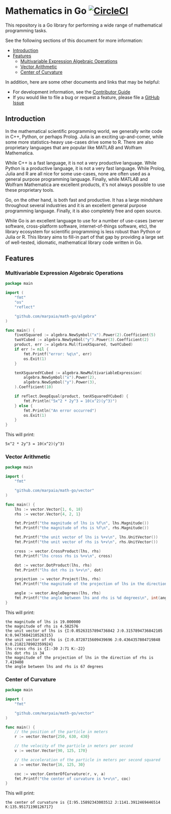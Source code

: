# Mathematics in Go [![CircleCI](https://circleci.com/gh/marpaia/math-go/tree/master.svg?style=svg&circle-token=07906e84b293e18c892eccc2680a545094323dc4)](https://circleci.com/gh/marpaia/math-go/tree/master)

This repository is a Go library for performing a wide range of mathematical programming tasks.

See the following sections of this document for more information:

- [Introduction](#introduction)
- [Features](#features)
  - [Multivariable Expression Algebraic Operations](#multivariable-expression-algebraic-operations)
  - [Vector Arithmetic](#vector-arithmetic)
  - [Center of Curvature](#center-of-curvature)

In addition, here are some other documents and links that may be helpful:

- For development information, see the [Contributor Guide](./CONTRIBUTING.md)
- If you would like to file a bug or request a feature, please file a [GitHub Issue](https://github.com/marpaia/math-go/issues/new)

## Introduction

In the mathematical scientific programming world, we generally write code in C++, Python, or perhaps Prolog. Julia is an exciting up-and-comer, while some more statistics-heavy use-cases drive some to R. There are also proprietary languages that are popular like MATLAB and Wolfram Mathematica.

While C++ is a fast language, it is not a very productive language. While Python is a productive language, it is not a very fast language. While Prolog, Julia and R are all nice for some use-cases, none are often used as a general purpose programming language. Finally, while MATLAB and Wolfram Mathematica are excellent products, it's not always possible to use these proprietary tools.

Go, on the other hand, is both fast and productive. It has a large mindshare throughout several industries and it is an excellent general purpose programming language. Finally, it is also completely free and open source.

While Go is an excellent language to use for a number of use-cases (server software, cross-platform software, internet-of-things software, etc), the library ecosystem for scientific programming is less robust than Python or Julia or R. This library aims to fill-in part of that gap by providing a large set of well-tested, idiomatic, mathematical library code written in Go.

## Features

### Multivariable Expression Algebraic Operations

```go
package main

import (
	"fmt"
	"os"
	"reflect"

	"github.com/marpaia/math-go/algebra"
)

func main() {
	fiveXSquared := algebra.NewSymbol("x").Power(2).Coefficient(5)
	twoYCubed := algebra.NewSymbol("y").Power(3).Coefficient(2)
	product, err := algebra.Mul(fiveXSquared, twoYCubed)
	if err != nil {
		fmt.Printf("error: %q\n", err)
		os.Exit(1)
	}

	tenXSquaredYCubed := algebra.NewMultivariableExpression(
		algebra.NewSymbol("x").Power(2),
		algebra.NewSymbol("y").Power(3),
	).Coefficient(10)

	if reflect.DeepEqual(product, tenXSquaredYCubed) {
		fmt.Println("5x^2 * 2y^3 = 10(x^2)(y^3)")
	} else {
		fmt.Println("An error occurred")
		os.Exit(1)
	}
}
```

This will print:

```
5x^2 * 2y^3 = 10(x^2)(y^3)
```

### Vector Arithmetic

```go
package main

import (
	"fmt"

	"github.com/marpaia/math-go/vector"
)

func main() {
	lhs := vector.Vector{1, 6, 18}
	rhs := vector.Vector{4, 2, 1}

	fmt.Printf("the magnitude of lhs is %f\n", lhs.Magnitude())
	fmt.Printf("the magnitude of rhs is %f\n", rhs.Magnitude())

	fmt.Printf("the unit vector of lhs is %+v\n", lhs.UnitVector())
	fmt.Printf("the unit vector of rhs is %+v\n", rhs.UnitVector())

	cross := vector.CrossProduct(lhs, rhs)
	fmt.Printf("lhs cross rhs is %+v\n", cross)

	dot := vector.DotProduct(lhs, rhs)
	fmt.Printf("lhs dot rhs is %+v\n", dot)

	projection := vector.Project(lhs, rhs)
	fmt.Printf("the magnitude of the projection of lhs in the direction of rhs is %f\n", projection)

	angle := vector.AngleDegrees(lhs, rhs)
	fmt.Printf("the angle between lhs and rhs is %d degrees\n", int(angle))
}
```

This will print:

```
the magnitude of lhs is 19.000000
the magnitude of rhs is 4.582576
the unit vector of lhs is {I:0.05263157894736842 J:0.3157894736842105 K:0.9473684210526315}
the unit vector of rhs is {I:0.8728715609439696 J:0.4364357804719848 K:0.2182178902359924}
lhs cross rhs is {I:-30 J:71 K:-22}
lhs dot rhs is 34
the magnitude of the projection of lhs in the direction of rhs is 7.419408
the angle between lhs and rhs is 67 degrees
```

### Center of Curvature

```go
package main

import (
	"fmt"

	"github.com/marpaia/math-go/vector"
)

func main() {
	// the position of the particle in meters
	r := vector.Vector{250, 630, 430}

	// the velocity of the particle in meters per second
	v := vector.Vector{90, 125, 170}

	// the acceleration of the particle in meters per second squared
	a := vector.Vector{16, 125, 30}

	coc := vector.CenterOfCurvature(r, v, a)
	fmt.Printf("the center of curvature is %+v\n", coc)
}

```

This will print:

```
the center of curvature is {I:95.15892343003512 J:1141.3912469446514 K:135.95171190126717}
```